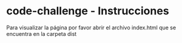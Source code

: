 # code-challenge - Instrucciones
Para visualizar la página por favor abrir el archivo index.html que se encuentra en la carpeta dist
